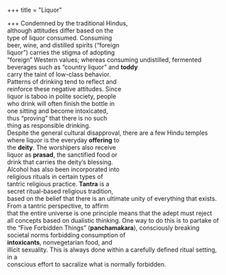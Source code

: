+++
title = "Liquor"

+++
Condemned by the traditional Hindus,  
although attitudes differ based on the  
type of liquor consumed. Consuming  
beer, wine, and distilled spirits (“foreign  
liquor”) carries the stigma of adopting  
“foreign” Western values; whereas consuming undistilled, fermented beverages such as “country liquor” and **toddy**  
carry the taint of low-class behavior.  
Patterns of drinking tend to reflect and  
reinforce these negative attitudes. Since  
liquor is taboo in polite society, people  
who drink will often finish the bottle in  
one sitting and become intoxicated,  
thus “proving” that there is no such  
thing as responsible drinking.  
Despite the general cultural disapproval, there are a few Hindu temples  
where liquor is the everyday **offering** to  
the **deity**. The worshipers also receive  
liquor as **prasad**, the sanctified food or  
drink that carries the deity’s blessing.  
Alcohol has also been incorporated into  
religious rituals in certain types of  
tantric religious practice. **Tantra** is a  
secret ritual-based religious tradition,  
based on the belief that there is an ultimate unity of everything that exists.  
From a tantric perspective, to affirm  
that the entire universe is one principle means that the adept must reject  
all concepts based on dualistic thinking. One way to do this is to partake of  
the “Five Forbidden Things” (**panchamakara**), consciously breaking societal norms forbidding consumption of  
**intoxicants**, nonvegetarian food, and  
illicit sexuality. This is always done within a carefully defined ritual setting, in a  
conscious effort to sacralize what is normally forbidden.